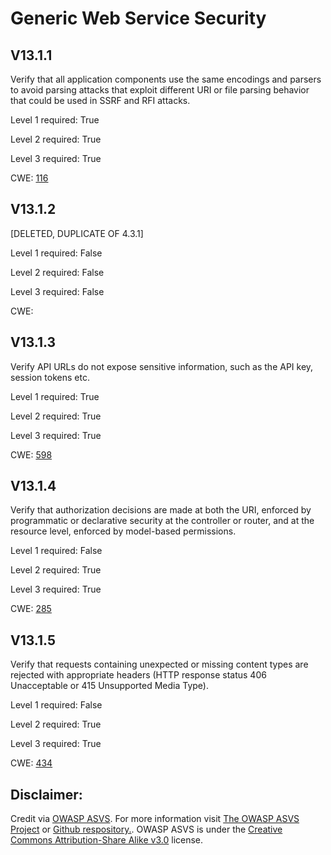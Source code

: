 # Generic Web Service Security

## V13.1.1

Verify that all application components use the same encodings and parsers to avoid parsing attacks that exploit different URI or file parsing behavior that could be used in SSRF and RFI attacks.

Level 1 required: True

Level 2 required: True

Level 3 required: True

CWE: [116](https://cwe.mitre.org/data/definitions/116)

## V13.1.2

[DELETED, DUPLICATE OF 4.3.1]

Level 1 required: False

Level 2 required: False

Level 3 required: False

CWE: [](https://cwe.mitre.org/data/definitions/)

## V13.1.3

Verify API URLs do not expose sensitive information, such as the API key, session tokens etc.

Level 1 required: True

Level 2 required: True

Level 3 required: True

CWE: [598](https://cwe.mitre.org/data/definitions/598)

## V13.1.4

Verify that authorization decisions are made at both the URI, enforced by programmatic or declarative security at the controller or router, and at the resource level, enforced by model-based permissions.

Level 1 required: False

Level 2 required: True

Level 3 required: True

CWE: [285](https://cwe.mitre.org/data/definitions/285)

## V13.1.5

Verify that requests containing unexpected or missing content types are rejected with appropriate headers (HTTP response status 406 Unacceptable or 415 Unsupported Media Type).

Level 1 required: False

Level 2 required: True

Level 3 required: True

CWE: [434](https://cwe.mitre.org/data/definitions/434)



## Disclaimer:

Credit via [OWASP ASVS](https://owasp.org/www-project-application-security-verification-standard/). For more information visit [The OWASP ASVS Project](https://owasp.org/www-project-application-security-verification-standard/) or [Github respository.](https://github.com/OWASP/ASVS). OWASP ASVS is under the [Creative Commons Attribution-Share Alike v3.0](https://creativecommons.org/licenses/by-sa/3.0/) license.
